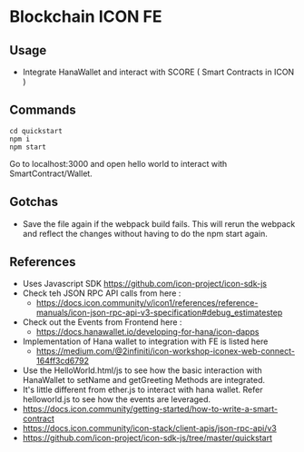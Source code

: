 # Blockchain ICON FE 

## Usage 

- Integrate HanaWallet and interact with SCORE ( Smart Contracts in ICON )

## Commands 

```
cd quickstart 
npm i 
npm start 
```
Go to localhost:3000 and open hello world to interact with SmartContract/Wallet. 

## Gotchas 

- Save the file again if the webpack build fails. This will rerun the webpack and reflect the changes without having to do the npm start again.  

## References 
- Uses Javascript SDK https://github.com/icon-project/icon-sdk-js
- Check teh JSON RPC API calls from here : 
    - https://docs.icon.community/v/icon1/references/reference-manuals/icon-json-rpc-api-v3-specification#debug_estimatestep
- Check out the Events from Frontend here : 
    - https://docs.hanawallet.io/developing-for-hana/icon-dapps
- Implementation of Hana wallet to integration with FE is listed here 
    - https://medium.com/@2infiniti/icon-workshop-iconex-web-connect-164ff3cd6792
- Use the HelloWorld.html/js to see how the basic interaction with HanaWallet to setName and getGreeting Methods are integrated. 
- It's little different from ether.js to interact with hana wallet. Refer helloworld.js to see how the events are leveraged. 
- https://docs.icon.community/getting-started/how-to-write-a-smart-contract
- https://docs.icon.community/icon-stack/client-apis/json-rpc-api/v3
- https://github.com/icon-project/icon-sdk-js/tree/master/quickstart